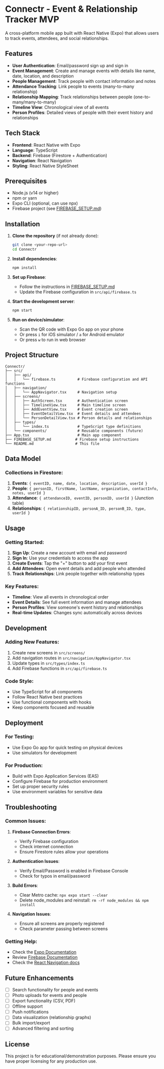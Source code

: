 # Connectr - Event & Relationship Tracker MVP

A cross-platform mobile app built with React Native (Expo) that allows users to track events, attendees, and social relationships.

## Features

- **User Authentication**: Email/password sign up and sign in
- **Event Management**: Create and manage events with details like name, date, location, and description
- **People Management**: Track people with contact information and notes
- **Attendance Tracking**: Link people to events (many-to-many relationship)
- **Relationship Mapping**: Track relationships between people (one-to-many/many-to-many)
- **Timeline View**: Chronological view of all events
- **Person Profiles**: Detailed views of people with their event history and relationships

## Tech Stack

- **Frontend**: React Native with Expo
- **Language**: TypeScript
- **Backend**: Firebase (Firestore + Authentication)
- **Navigation**: React Navigation
- **Styling**: React Native StyleSheet

## Prerequisites

- Node.js (v14 or higher)
- npm or yarn
- Expo CLI (optional, can use npx)
- Firebase project (see [FIREBASE_SETUP.md](./FIREBASE_SETUP.md))

## Installation

1. **Clone the repository** (if not already done):
   ```bash
   git clone <your-repo-url>
   cd Connectr
   ```

2. **Install dependencies**:
   ```bash
   npm install
   ```

3. **Set up Firebase**:
   - Follow the instructions in [FIREBASE_SETUP.md](./FIREBASE_SETUP.md)
   - Update the Firebase configuration in `src/api/firebase.ts`

4. **Start the development server**:
   ```bash
   npm start
   ```

5. **Run on device/simulator**:
   - Scan the QR code with Expo Go app on your phone
   - Or press `i` for iOS simulator / `a` for Android emulator
   - Or press `w` to run in web browser

## Project Structure

```
Connectr/
├── src/
│   ├── api/
│   │   └── firebase.ts          # Firebase configuration and API functions
│   ├── navigation/
│   │   └── AppNavigator.tsx     # Navigation setup
│   ├── screens/
│   │   ├── AuthScreen.tsx       # Authentication screen
│   │   ├── TimelineView.tsx     # Main timeline screen
│   │   ├── AddEventView.tsx     # Event creation screen
│   │   ├── EventDetailView.tsx  # Event details and attendees
│   │   └── PersonDetailView.tsx # Person details and relationships
│   ├── types/
│   │   └── index.ts             # TypeScript type definitions
│   └── components/              # Reusable components (future)
├── App.tsx                      # Main app component
├── FIREBASE_SETUP.md           # Firebase setup instructions
└── README.md                   # This file
```

## Data Model

### Collections in Firestore:

1. **Events**: `{ eventID, name, date, location, description, userId }`
2. **People**: `{ personID, firstName, lastName, organization, contactInfo, notes, userId }`
3. **Attendance**: `{ attendanceID, eventID, personID, userId }` (Junction table)
4. **Relationships**: `{ relationshipID, personA_ID, personB_ID, type, userId }`

## Usage

### Getting Started:
1. **Sign Up**: Create a new account with email and password
2. **Sign In**: Use your credentials to access the app
3. **Create Events**: Tap the "+" button to add your first event
4. **Add Attendees**: Open event details and add people who attended
5. **Track Relationships**: Link people together with relationship types

### Key Features:
- **Timeline**: View all events in chronological order
- **Event Details**: See full event information and manage attendees
- **Person Profiles**: View someone's event history and relationships
- **Real-time Updates**: Changes sync automatically across devices

## Development

### Adding New Features:
1. Create new screens in `src/screens/`
2. Add navigation routes in `src/navigation/AppNavigator.tsx`
3. Update types in `src/types/index.ts`
4. Add Firebase functions in `src/api/firebase.ts`

### Code Style:
- Use TypeScript for all components
- Follow React Native best practices
- Use functional components with hooks
- Keep components focused and reusable

## Deployment

### For Testing:
- Use Expo Go app for quick testing on physical devices
- Use simulators for development

### For Production:
- Build with Expo Application Services (EAS)
- Configure Firebase for production environment
- Set up proper security rules
- Use environment variables for sensitive data

## Troubleshooting

### Common Issues:

1. **Firebase Connection Errors**:
   - Verify Firebase configuration
   - Check internet connection
   - Ensure Firestore rules allow your operations

2. **Authentication Issues**:
   - Verify Email/Password is enabled in Firebase Console
   - Check for typos in email/password

3. **Build Errors**:
   - Clear Metro cache: `npx expo start --clear`
   - Delete node_modules and reinstall: `rm -rf node_modules && npm install`

4. **Navigation Issues**:
   - Ensure all screens are properly registered
   - Check parameter passing between screens

### Getting Help:
- Check the [Expo Documentation](https://docs.expo.dev/)
- Review [Firebase Documentation](https://firebase.google.com/docs)
- Check the [React Navigation docs](https://reactnavigation.org/)

## Future Enhancements

- [ ] Search functionality for people and events
- [ ] Photo uploads for events and people
- [ ] Export functionality (CSV, PDF)
- [ ] Offline support
- [ ] Push notifications
- [ ] Data visualization (relationship graphs)
- [ ] Bulk import/export
- [ ] Advanced filtering and sorting

## License

This project is for educational/demonstration purposes. Please ensure you have proper licensing for any production use.


